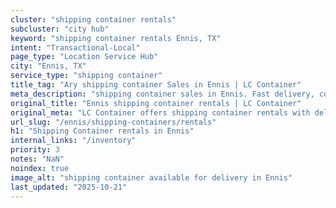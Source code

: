 ```yaml
---
cluster: "shipping container rentals"
subcluster: "city hub"
keyword: "shipping container rentals Ennis, TX"
intent: "Transactional-Local"
page_type: "Location Service Hub"
city: "Ennis, TX"
service_type: "shipping container"
title_tag: "Ary shipping container Sales in Ennis | LC Container"
meta_description: "shipping container sales in Ennis. Fast delivery, competitive pricing. Serving shipping containers area. Quote ID: B2Z. Call (214) 524-4168 for your free quote today."
original_title: "Ennis shipping container rentals | LC Container"
original_meta: "LC Container offers shipping container rentals with delivery in Ennis, TX. Local. Fast quotes. Since 2003."
url_slug: "/ennis/shipping-containers/rentals"
h1: "Shipping Container rentals in Ennis"
internal_links: "/inventory"
priority: 3
notes: "NaN"
noindex: true
image_alt: "shipping container available for delivery in Ennis"
last_updated: "2025-10-21"
---
```


<!-- TODO: Add unique city/inventory copy, images, and internal links here. -->

